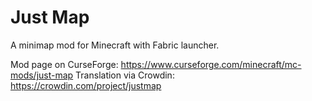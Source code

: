 # Just Map

A minimap mod for Minecraft with Fabric launcher.

Mod page on CurseForge: https://www.curseforge.com/minecraft/mc-mods/just-map
Translation via Crowdin: https://crowdin.com/project/justmap
